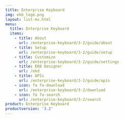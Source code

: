 ```yaml
---
title: Enterprise Keyboard
img: ekb_logo.png
layout: list-mx.html
menu:
  title: Enterprise Keyboard
  items:
    - title: About
      url: /enterprise-keyboard/3-2/guide/about
    - title: Setup
      url: /enterprise-keyboard/3-2/guide/setup
    - title: Customize
      url: /enterprise-keyboard/3-2/guide/settings
    - title: EKB Designer
      url: /ekd
    - title: APIs
      url: /enterprise-keyboard/3-2/guide/apis
    - icon: fa fa-download
      url: /enterprise-keyboard/3-2/download
    - icon: fa fa-search
      url: /enterprise-keyboard/3-2/search
product: Enterprise Keyboard
productversion: '3.2'
---
```

